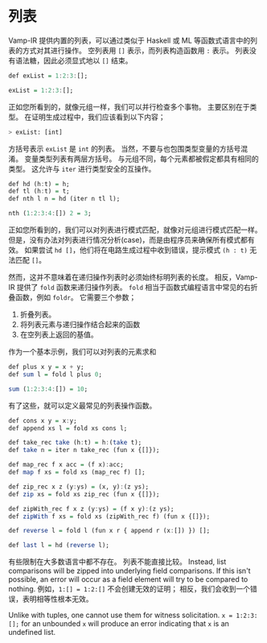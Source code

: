 # 列表

Vamp-IR 提供内置的列表，可以通过类似于 Haskell 或 ML 等函数式语言中的列表的方式对其进行操作。 空列表用 `[]` 表示，而列表构造函数用 `:` 表示。 列表没有语法糖，因此必须显式地以 `[]` 结束。

```haskell
def exList = 1:2:3:[];

exList = 1:2:3:[];
```

正如您所看到的，就像元组一样，我们可以并行检查多个事物。 主要区别在于类型。 在证明生成过程中，我们应该看到以下内容；

```bash
> exList: [int]
```

方括号表示 `exList` 是 `int` 的列表。 当然，不要与也包围类型变量的方括号混淆。 变量类型列表有两层方括号。 与元组不同，每个元素都被假定都具有相同的类型。 这允许与 `iter` 进行类型安全的互操作。

```haskell
def hd (h:t) = h;
def tl (h:t) = t;
def nth l n = hd (iter n tl l);

nth (1:2:3:4:[]) 2 = 3;
```

正如您所看到的，我们可以对列表进行模式匹配，就像对元组进行模式匹配一样。 但是，没有办法对列表进行情况分析(case)，而是由程序员来确保所有模式都有效。 如果尝试 `hd []`，他们将在电路生成过程中收到错误，提示模式 `(h : t)` 无法匹配 `[]`。

然而，这并不意味着在递归操作列表时必须始终标明列表的长度。 相反，Vamp-IR 提供了 `fold` 函数来递归操作列表。 `fold` 相当于函数式编程语言中常见的右折叠函数，例如 `foldr`。 它需要三个参数；

1. 折叠列表。
2. 将列表元素与递归操作结合起来的函数
3. 在空列表上返回的基值。

作为一个基本示例，我们可以对列表的元素求和

```haskell
def plus x y = x + y;
def sum l = fold l plus 0;

sum (1:2:3:4:[]) = 10;
```

有了这些，就可以定义最常见的列表操作函数。

```haskell
def cons x y = x:y;
def append xs l = fold xs cons l;

def take_rec take (h:t) = h:(take t);
def take n = iter n take_rec (fun x {[]});

def map_rec f x acc = (f x):acc;
def map f xs = fold xs (map_rec f) [];

def zip_rec x z (y:ys) = (x, y):(z ys);
def zip xs = fold xs zip_rec (fun x {[]});

def zipWith_rec f x z (y:ys) = (f x y):(z ys);
def zipWith f xs = fold xs (zipWith_rec f) (fun x {[]});

def reverse l = fold l (fun x r { append r (x:[]) }) [];

def last l = hd (reverse l);
```

有些限制在大多数语言中都不存在。 列表不能直接比较。 Instead, list comparisons will be zipped into underlying field comparisons. If this isn't possible, an error will occur as a field element will try to be compared to nothing. 例如，`1:[] = 1:2:[]` 不会创建无效的证明； 相反，我们会收到一个错误，表明相等性根本无效。

Unlike with tuples, one cannot use them for witness solicitation. `x = 1:2:3:[];` for an unbounded `x` will produce an error indicating that `x` is an undefined list.
